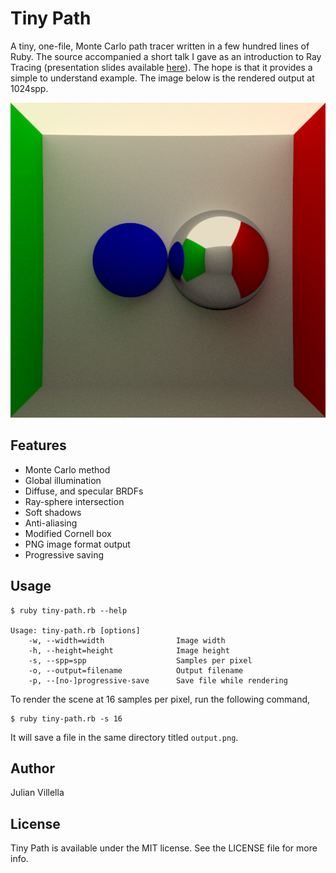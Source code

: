# Tiny Path
A tiny, one-file, Monte Carlo path tracer written in a few hundred lines of Ruby. The source accompanied a short talk I gave as an introduction to Ray Tracing (presentation slides available [here](https://github.com/JVillella/tiny-path/blob/master/assets/intro-to-ray-tracing.pdf)). The hope is that it provides a simple to understand example. The image below is the rendered output at 1024spp.

![](https://raw.githubusercontent.com/JVillella/tiny-path/master/assets/output-1024spp.png)

## Features
* Monte Carlo method
* Global illumination
* Diffuse, and specular BRDFs
* Ray-sphere intersection
* Soft shadows
* Anti-aliasing
* Modified Cornell box
* PNG image format output
* Progressive saving

## Usage
```
$ ruby tiny-path.rb --help

Usage: tiny-path.rb [options]
    -w, --width=width                Image width
    -h, --height=height              Image height
    -s, --spp=spp                    Samples per pixel
    -o, --output=filename            Output filename
    -p, --[no-]progressive-save      Save file while rendering
```
To render the scene at 16 samples per pixel, run the following command,
```
$ ruby tiny-path.rb -s 16
```
It will save a file in the same directory titled `output.png`.

## Author
Julian Villella

## License
Tiny Path is available under the MIT license. See the LICENSE file for more info.
